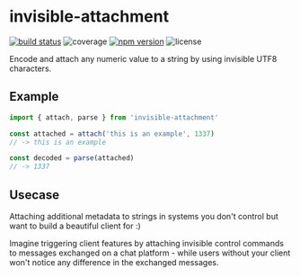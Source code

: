 # invisible-attachment
[![build status](https://travis-ci.com/rastapasta/invisible-attachment.svg?token=ubbpW9so2rtnRSFNwzed&branch=master)](https://travis-ci.com/rastapasta/invisible-attachment) ![coverage](https://img.shields.io/badge/coverage-100%25-green.svg) [![npm version](https://badge.fury.io/js/invisible-attachment.svg)](https://www.npmjs.com/package/invisiable-attachment) ![license](https://img.shields.io/github/license/rastapasta/invisible-attachment.svg)

Encode and attach any numeric value to a string by using invisible UTF8 characters.

## Example

```js
import { attach, parse } from 'invisible-attachment'

const attached = attach('this is an example', 1337)
// -> this is an example﻿﻿⠀﻿﻿﻿﻿⠀

const decoded = parse(attached)
// -> 1337
```

## Usecase

Attaching additional metadata to strings in systems you don't control but want to build a beautiful client for :)

Imagine triggering client features by attaching invisible control commands to messages exchanged on a chat platform - while users without your client won't notice any difference in the exchanged messages.
